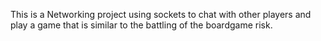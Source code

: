This is a Networking project using sockets to chat with other players and play a game that is similar to the battling of the boardgame risk.
